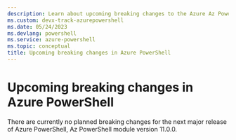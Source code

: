 ```yaml
---
description: Learn about upcoming breaking changes to the Azure Az PowerShell module
ms.custom: devx-track-azurepowershell
ms.date: 05/24/2023
ms.devlang: powershell
ms.service: azure-powershell
ms.topic: conceptual
title: Upcoming breaking changes in Azure PowerShell
---
```

# Upcoming breaking changes in Azure PowerShell

There are currently no planned breaking changes for the next major release of Azure PowerShell, Az PowerShell module version 11.0.0.
